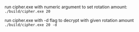run cipher.exe with numeric argument to set rotation amount:
`./build/cipher.exe 20`

run cipher.exe with -d flag to decrypt with given rotation amount
`./build/cipher.exe 20 -d`